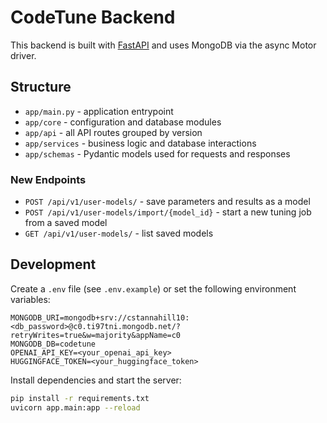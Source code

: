 # CodeTune Backend

This backend is built with [FastAPI](https://fastapi.tiangolo.com/) and uses MongoDB via the async Motor driver.

## Structure

- `app/main.py` - application entrypoint
- `app/core` - configuration and database modules
- `app/api` - all API routes grouped by version
- `app/services` - business logic and database interactions
- `app/schemas` - Pydantic models used for requests and responses

### New Endpoints

- `POST /api/v1/user-models/` - save parameters and results as a model
- `POST /api/v1/user-models/import/{model_id}` - start a new tuning job from a saved model
- `GET /api/v1/user-models/` - list saved models

## Development

Create a `.env` file (see `.env.example`) or set the following environment variables:

```
MONGODB_URI=mongodb+srv://cstannahill10:<db_password>@c0.ti97tni.mongodb.net/?retryWrites=true&w=majority&appName=c0
MONGODB_DB=codetune
OPENAI_API_KEY=<your_openai_api_key>
HUGGINGFACE_TOKEN=<your_huggingface_token>
```

Install dependencies and start the server:

```bash
pip install -r requirements.txt
uvicorn app.main:app --reload
```
